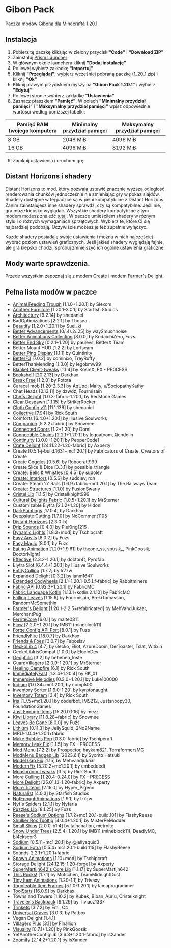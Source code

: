 # Gibon Pack

Paczka modów Gibona dla Minecrafta 1.20.1.

## Instalacja

1. Pobierz tę paczkę klikając w zielony przycisk **"Code"** i **"Download ZIP"**
2. Zainstaluj [Prism Launcher](https://prismlauncher.org/)
3. W głównym oknie launchera kliknij **"Dodaj instalację"**
4. Po lewej wybierz zakładkę **"Importuj"**
5. Kliknij **"Przeglądaj"**, wybierz wcześniej pobraną paczkę (1_20_1.zip) i kliknij **"Ok"**
6. Kliknij prawym przyciskiem myszy na **"Gibon Pack 1.20.1"** i wybierz **"Edytuj"**
7. Po lewej stronie wybierz zakładkę **"Ustawienia"**
8. Zaznacz ptaszkiem **"Pamięć"**. W polach **"Minimalny przydział pamięci"** i **"Maksymalny przydział pamięci"** wpisz odpowiednie wartości według poniższej tabelki:

| **Pamięć RAM twojego komputera** | **Minimalny przydział pamięci** | **Maksymalny przydział pamięci** |
| -------------------------------- | ------------------------------- | -------------------------------- |
| 8 GB                             | 2048 MiB                        | 4096 MiB                         |
| 16 GB                            | 4096 MiB                        | 8192 MiB                         |

9. Zamknij ustawienia i uruchom grę


## Distant Horizons i shadery

Distant Horizons to mod, który pozwala ustawić znacznie wyższą odległość renderowania chunków jednocześnie nie zmieniając gry w pokaz slajdów.
Shadery dostępne w tej paczce są w pełni kompatybilne z Distant Horizons. Zanim zainstalujesz inne shadery sprawdź, czy są kompatybilne. Jeśli nie, gra może kiepsko wyglądać.
Wszystkie shadery kompatybilne z tym modem możesz znaleźć [tutaj](https://gist.github.com/Steveplays28/52db568f297ded527da56dbe6deeec0e?permalink_comment_id=4945506).
W paczce umieściłem shadery w różnym stylu i o różnych wymaganiach sprzętowych. Wybierz te, które Ci się najbardziej podobają.
Oczywiście możesz je też zupełnie wyłączyć.

Każde shadery posiadają swoje ustawienia i można w nich najczęściej wybrać poziom ustawień graficznych.
Jeśli jakieś shadery wyglądają fajnie, ale gra kiepsko chodzi, spróbuj zmniejszyć ich ogólne ustawienia graficzne.


## Mody warte sprawdzenia.

Przede wszystkim zapoznaj się z modem [Create](https://www.youtube.com/watch?v=NQIAvYO_Ras) i modem [Farmer's Delight](https://www.youtube.com/watch?v=BY-c9gAiqMM).


## Pełna lista modów w paczce

- [Animal Feeding Trough](https://github.com/Slexom/animal-feeding-trough) [1\.1\.0\+1\.20\.1] by Slexom
- [Another Furniture](https://www.curseforge.com/minecraft/mc-mods/another-furniture) [1\.20\.1\-3\.0\.1] by Starfish Studios
- [Architectury](https://architectury.github.io/architectury-documentations/) [9\.2\.14] by shedaniel
- BadOptimizations [2\.2\.1] by Thosea
- [Beautify](https://www.curseforge.com/minecraft/mc-mods/beautify-refabricated) [1\.2\.0\+1\.20\.1] by Suel\_ki
- [Better Advancements](https://modrinth.com/mod/better-advancements) [0/.4/.2/.25] by way2muchnoise
- [Better Animations Collection](https://github.com/Fuzss/betteranimationscollection) [8\.0\.0] by KodaichiZero, Fuzs
- [Better End Sky](https://github.com/PinkGoosik/better-end-sky) [0\.2\.1\+1\.20] by paulevs, BetterX Team
- Better Mount HUD [1\.2\.2] by Lortseam
- [Better Ping Display](https://github.com/vladmarica/better-ping-display-fabric) [1\.1\.1] by Quintinity
- [BetterF3](https://modrinth.com/mod/betterf3) [7\.0\.2] by cominixo, TreyRuffy
- BetterThanMending [1\.3\.0] by legobmw99
- [Blanket Client\-tweaks](https://www.curseforge.com/minecraft/mc-mods/blanket) [1\.1\.4] by KosmX, FX \- PR0CESS
- [Bookshelf](https://www.curseforge.com/minecraft/mc-mods/bookshelf) [20\.2\.13] by Darkhax
- [Break Free](https://modrinth.com/mod/breakfree) [1\.2\.0] by Potota
- [Caracal mob](https://vk.com/aqupd) [1\.20\-2\.3\.3] by AqUpd, Maity, u/SociopathyKathy
- Chat Heads [0\.13\.11] by dzwdz, Fourmisain
- [Chefs Delight](https://www.redstonegames.com.br) [1\.0\.3\-fabric\-1\.20\.1] by Redstone Games
- [Clear Despawn](https://www.curseforge.com/minecraft/mc-mods/clear-despawn-fabric) [1\.1\.15] by StrikerRocker
- [Cloth Config v11](https://minecraft.curseforge.com/projects/cloth-config) [11\.1\.136] by shedaniel
- [Collective](https://serilum.com/mod/collective) [7\.94] by Rick South
- Comforts [6\.4\.0\+1\.20\.1] by Illusive Soulworks
- [Companion](https://www.curseforge.com/minecraft/mc-mods/companion-fabric) [5\.2\.2\+fabric] by Snownee
- [Connected Doors](https://domi.re/mc-mods/doors) [1\.2\+1\.20] by Domi
- [Connectible Chains](https://github.com/legoatoom/ConnectibleChains) [2\.2\.1\+1\.20\.1] by legoatoom, Qendolin
- [Continuity](https://modrinth.com/mod/continuity) [3\.0\.0\+1\.20\.1] by PepperCode1
- [Crate Delight](https://www.curseforge.com/members/axperty/projects) [24\.11\.22\-1\.20\-fabric] by Axperty
- Create [0\.5\.1\-j\-build\.1631\+mc1\.20\.1] by Fabricators of Create, Creators of Create
- Create Goggles [0\.5\.6] by Robocraft999
- Create Slice & Dice [3\.3\.1] by possible\_triangle
- [Create: Bells & Whistles](https://modrinth.com/mod/bellsandwhistles) [0\.4\.5] by sudolev
- [Create: Interiors](https://www.curseforge.com/minecraft/mc-mods/interiors) [0\.5\.6] by sudolev, rdh
- Create: Steam 'n' Rails [1\.6\.9\+fabric\-mc1\.20\.1] by The Railways Team
- [Create: Structures](https://modrinth.com/datapack/create-structures) [1\.1\.0] by FusionSwarly
- [Cristel Lib](https://modrinth.com/mod/cristel-lib) [1\.1\.5] by Cristelknight999
- [Cultural Delights Fabric](https://fabricmc.net/) [1\.0\.5\+1\.20\.1] by MrSterner
- Customizable Elytra [2\.1\.2\+1\.20] by Hidoni
- [DarkPaintings](https://www.curseforge.com/minecraft/mc-mods/dark-paintings) [17\.0\.4] by Darkhax
- [Deepslate Cutting](https://nocomment1105.github.io) [1\.7\.0] by NoComment1105
- [Distant Horizons](https://modrinth.com/mod/distanthorizons) [2\.3\.0\-b]
- [Drip Sounds](https://github.com/PieKing1215/DripSounds) [0\.4\.0] by PieKing1215
- [Dynamic Lights](https://tschipcraft.ddns.net/dynamiclights.html) [1\.8\.3\+mod] by Tschipcraft
- [Easy Anvils](https://github.com/Fuzss/easyanvils) [8\.0\.2] by Fuzs
- [Easy Magic](https://github.com/Fuzss/easymagic) [8\.0\.1] by Fuzs
- [Eating Animation](https://www.curseforge.com/members/theone_ss) [1\.20\+1\.9\.61] by theone\_ss, spusik\_, PinkGoosik, DoctorNight1
- [Effective](https://doctor4t.ladysnake.org) [2\.3\.2\-1\.20\.1] by doctor4t, Pyrofab
- Elytra Slot [6\.4\.4\+1\.20\.1] by Illusive Soulworks
- [EntityCulling](https://modrinth.com/mod/entityculling) [1\.7\.2] by tr7zw
- Expanded Delight [0\.3\.2] by ianm1647
- [Extended Cogwheels](https://fabricmc.net/) [2\.1\.1\-1\.20\.1\-0\.5\.1\.f\-fabric] by Rabbitminers
- [Fabric API](https://fabricmc.net) [0\.92\.3\+1\.20\.1] by FabricMC
- [Fabric Language Kotlin](https://minecraft.curseforge.com/projects/fabric-language-kotlin) [1\.13\.1\+kotlin\.2\.1\.10] by FabricMC
- [Falling Leaves](https://www.curseforge.com/minecraft/mc-mods/falling-leaves-fabric) [1\.15\.6] by Fourmisain, BrekiTomasson, RandomMcSomethin
- [Farmer's Delight](https://www.curseforge.com/minecraft/mc-mods/farmers-delight-refabricated) [1\.20\.1\-2\.2\.5\+refabricated] by MehVahdJukaar, MerchantPug
- [FerriteCore](https://www.curseforge.com/minecraft/mc-mods/ferritecore-fabric) [6\.0\.1] by malte0811
- [Flow](https://imb11.dev/) [2\.2\.0\+1\.20\.1] by IMB11 \(mineblock11\)
- [Forge Config API Port](https://github.com/Fuzss/forgeconfigapiport) [8\.0\.1] by Fuzs
- [FriendlyFire](https://www.curseforge.com/minecraft/mc-mods/friendly-fire) [18\.0\.7] by Darkhax
- [Friends & Foes](https://github.com/Faboslav/friends-and-foes) [3\.0\.7] by Faboslav
- [GeckoLib 4](https://www.curseforge.com/minecraft/mc-mods/geckolib) [4\.7] by Gecko, Eliot, AzureDoom, DerToaster, Tslat, Witixin
- GeckoLibIrisCompat [1\.0\.0] by ElocinDev
- [Geophilic](https://modrinth.com/datapack/geophilic) [3\.2] by bebebea\_loste
- GuardVillagers [2\.0\.9\-1\.20\.1] by MrSterner
- [Healing Campfire](https://serilum.com/mod/healing-campfire) [6\.1] by Rick South
- [ImmediatelyFast](https://modrinth.com/mod/immediatelyfast) [1\.3\.4\+1\.20\.4] by RK\_01
- [Immersive Melodies](https://www.curseforge.com/minecraft/mc-mods/ImmersiveMelodies) [0\.3\.0\+1\.20\.1] by Luke100000
- [Indium](https://modrinth.com/mod/indium) [1\.0\.34\+mc1\.20\.1] by comp500
- [Inventory Sorter](https://www.curseforge.com/minecraft/mc-mods/inventory-sorting) [1\.9\.0\-1\.20] by kyrptonaught
- [Inventory Totem](https://serilum.com/mod/inventory-totem) [3\.4] by Rick South
- [Iris](https://github.com/IrisShaders/Iris) [1\.7\.5\+mc1\.20\.1] by coderbot, IMS212, Justsnoopy30, FoundationGames
- [Just Enough Items](https://www.curseforge.com/minecraft/mc-mods/jei) [15\.20\.0\.106] by mezz
- [Kiwi Library](https://www.curseforge.com/minecraft/mc-mods/kiwi-fabric) [11\.8\.28\+fabric] by Snownee
- [Leaves Be Gone](https://github.com/Fuzss/leavesbegone) [8\.0\.0] by Fuzs
- [Lithium](https://jellysquid.me/projects/) [0\.11\.3] by JellySquid, 2No2Name
- MRU\-1\.0\.4\+1\.20\.1\+fabric
- [Make Bubbles Pop](https://tschipcraft.ddns.net/make_bubbles_pop.html) [0\.3\.0\-fabric] by Tschipcraft
- [Memory Leak Fix](https://github.com/fxmorin/memoryleakfix) [1\.1\.5] by FX \- PR0CESS
- [Mod Menu](https://modrinth.com/mod/modmenu) [7\.2\.2] by Prospector, haykam821, TerraformersMC
- [ModMenu Badges Lib](https://syorito-hatsuki.dev/) [2023\.6\.1] by Syorito Hatsuki
- [Model Gap Fix](https://www.curseforge.com/minecraft/mc-mods/model-gap-fix) [1\.15] by Mehvahdjukaar
- [ModernFix](https://modrinth.com/mod/modernfix) [5\.20\.2\+mc1\.20\.1] by embeddedt
- [Mooshroom Tweaks](https://serilum.com/mod/mooshroom-tweaks) [3\.5] by Rick South
- [More Culling](https://github.com/fxmorin/moreculling) [1\.20\.4\-0\.24\.0] by FX \- PR0CESS
- [More Delight](https://github.com/axperty/moredelight) [25\.01\.13\-1\.20\-fabric] by Axperty
- [More Totems](https://www.curseforge.com/minecraft/mc-mods/more-totems-of-undying) [2\.16\.0] by Hyper\_Pigeon
- [Naturalist](https://www.curseforge.com/minecraft/mc-mods/naturalist) [4\.0\.3] by Starfish Studios
- [NotEnoughAnimations](https://modrinth.com/mod/not-enough-animations) [1\.9\.1] by tr7zw
- Nyf's Spiders [2\.1\.1] by Nyfaria
- [Puzzles Lib](https://github.com/Fuzss/puzzleslib) [8\.1\.25] by Fuzs
- [Reese's Sodium Options](https://github.com/FlashyReese/reeses-sodium-options) [1\.7\.2\+mc1\.20\.1\-build\.101] by FlashyReese
- [Shulker Box Tooltip](https://minecraft.curseforge.com/projects/shulkerboxtooltip) [4\.0\.4\+1\.20\.1] by MisterPeModder
- [Small Ships](https://www.curseforge.com/minecraft/mc-mods/small-ships) [2\.0\.0\-b1\.4] by talhanation, metroite
- [Snow Under Trees](https://IMB11.dev/) [2\.5\.4\+1\.20\.1] by IMB11 \(mineblock11\), DeadlyMC, bl4ckscor3
- [Sodium](https://github.com/CaffeineMC/sodium-fabric) [0\.5\.11\+mc1\.20\.1] by @jellysquid3
- [Sodium Extra](https://modrinth.com/mod/sodium-extra) [0\.5\.4\+mc1\.20\.1\-build\.115] by FlashyReese
- Sounds\-2\.2\.1\+1\.20\.1\+fabric
- [Spawn Animations](https://tschipcraft.ddns.net/spawnanimations.html) [1\.10\+mod] by Tschipcraft
- Storage Delight [24\.12\.15\-1\.20\-forge] by Axperty
- [SuperMartijn642's Core Lib](https://www.curseforge.com/minecraft/mc-mods/supermartijn642s-core-lib) [1\.1\.17] by SuperMartijn642
- [This Rocks\!](https://www.midnightdust.eu/) [1\.7\.1] by Motschen, TeamMidnightDust
- [Tiny Item Animations](https://www.curseforge.com/minecraft/mc-mods/tiny-item-animations) [1\.20\-1\.1] by Trivaxy
- [Toggleable Item Frames](https://www.curseforge.com/minecraft/mc-mods/toggle-item-frames) [5\.1\.0\-1\.20\.1] by Iamaprogrammer
- [ToolStats](https://www.curseforge.com/minecraft/mc-mods/tool-stats) [16\.0\.9] by Darkhax
- Towns and Towers [1\.10\.2] by Kubek, Biban\_Auriu, Cristelknight
- [Traveler's Backpack](https://modrinth.com/mod/travelersbackpack) [9\.1\.29] by Tiviacz1337
- [Trinkets](https://www.curseforge.com/minecraft/mc-mods/trinkets-fabric) [3\.7\.2] by Emi, C4
- [Universal Graves](https://modrinth.com/mod/universal-graves) [3\.0\.3] by Patbox
- Vegan Delight [1\.4\.1]
- [Villagers Plus](https://github.com/finallion/VillagersPlus_-FABRIC-) [3\.1] by Finallion
- [Visuality](https://modrinth.com/mod/visuality) [0\.7\.1\+1\.20] by PinkGoosik
- YetAnotherConfigLib [3\.6\.3\+1\.20\.1\-fabric] by isXander
- [Zoomify](https://isxander.dev) [2\.14\.2\+1\.20\.1] by isXander
